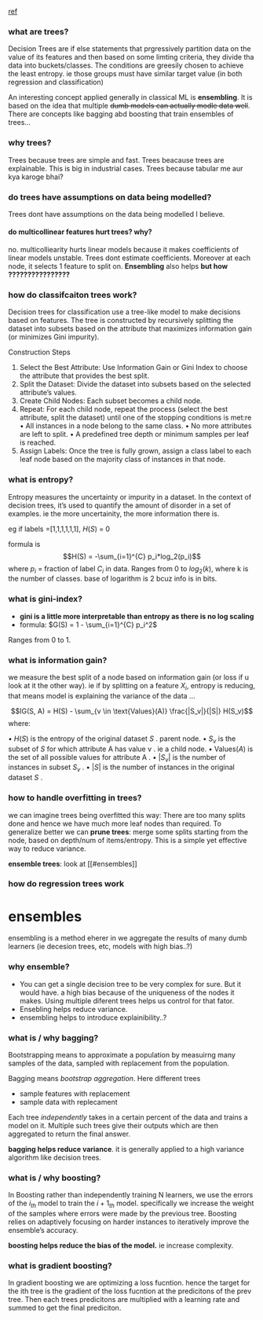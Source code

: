 [ref](https://chatgpt.com/share/66f08d5f-70f4-800c-af98-80686868fa54)
### what are trees?

Decision Trees are if else statements that prgressively partition data on the value of its features and then based on some limting criteria, they divide tha data into buckets/classes. The conditions are greesily chosen to achieve the least entropy. ie those groups must have similar target value (in both regression and classification)

An interesting concept applied generally in classical ML is **ensembling**. It is based on the idea that multiple ~~dumb models can actually modle data well~~. There are concepts like bagging abd boosting that train ensembles of trees...

### why trees?

Trees because trees are simple and fast.
Trees beacause trees are explainable. This is big in industrial cases.
Trees because tabular me aur kya karoge bhai?


### do trees have assumptions on data being modelled?

Trees dont have assumptions on the data being modelled I believe.


#### do multicollinear features hurt trees? why?

no. multicolliearity hurts linear models because it makes coefficients of linear models unstable. Trees dont estimate coefficients. Moreover at each node, it selects 1 feature to split on. **Ensembling** also helps **but how ????????????????**


### how do classifcaiton trees work?
Decision trees for classification use a tree-like model to make decisions based on features. The tree is constructed by recursively splitting the dataset into subsets based on the attribute that maximizes information gain (or minimizes Gini impurity).

Construction Steps

1.	Select the Best Attribute: Use Information Gain or Gini Index to choose the attribute that provides the best split.
2.	Split the Dataset: Divide the dataset into subsets based on the selected attribute’s values.
3.	Create Child Nodes: Each subset becomes a child node.
4.	Repeat: For each child node, repeat the process (select the best attribute, split the dataset) until one of the stopping conditions is met:re
	•	All instances in a node belong to the same class.
	•	No more attributes are left to split.
	•	A predefined tree depth or minimum samples per leaf is reached.
5.	Assign Labels: Once the tree is fully grown, assign a class label to each leaf node based on the majority class of instances in that node.

### what is entropy?
Entropy measures the uncertainty or impurity in a dataset. In the context of decision trees, it’s used to quantify the amount of disorder in a set of examples. ie the more uncertainity, the more information there is.

eg if labels =[1,1,1,1,1,1], $H(S)$ = 0

formula is $$H(S) = -\sum_{i=1}^{C} p_i*log_2(p_i)$$ where $p_i$ = fraction of label $C_i$ in data.
Ranges from 0 to $log_2(k)$, where k is the number of classes. base of logarithm is 2 bcuz info is in bits.

### what is gini-index?

- **gini is a little more interpretable than entropy as there is no log scaling**
- formula:  $G(S) = 1 - \sum_{i=1}^{C} p_i^2$ 

Ranges from 0 to 1.

### what is information gain?

we measure the best split of a node based on information gain (or loss if u look at it the other way). ie if by splitting on a feature $X_i$, entropy is reducing, that means model is explaining the variance of the data ...

$$IG(S, A) = H(S) - \sum_{v \in \text{Values}(A)} \frac{|S_v|}{|S|} H(S_v)$$
where:

•	 $H(S)$  is the entropy of the original dataset  $S$ . parent node.
•	 $S_v$  is the subset of  $S$  for which attribute  A  has value  v . ie a child node.
•	 $\text{Values}(A)$  is the set of all possible values for attribute  A .
•	 $|S_v|$  is the number of instances in subset  $S_v$ .
•	 $|S|$  is the number of instances in the original dataset  $S$ .

### how to handle overfitting in trees?

we can imagine trees being overfitted this way:
There are too many splits done and hence we have much more leaf nodes than required. To generalize better we can 
**prune trees**: merge some splits starting from the node, based on depth/num of items/entropy. This is a simple yet effective way to reduce variance. 

**ensemble trees**: look at [[#ensembles]]


### how do regression trees work


# ensembles

ensembling is a method eherer in we aggregate the results of many dumb learners (ie decesion trees, etc, models with high bias..?)
### why ensemble?

- You can get a single decision tree to be very complex for sure. But it would have. a high bias because of the uniqueness of the nodes it makes. Using multiple diferent trees helps us control for that fator. 
- Ensebling helps reduce variance. 
- ensembling helps to introduce explainibility..?
### what is / why bagging?

Bootstrapping means to approximate a population by measuirng many samples of the data, sampled with replacement from the population. 

Bagging means *bootstrap aggregation*. Here different trees
- sample features with replacement
- sample data with replecament

Each tree *independently* takes in a certain percent of the data and trains a model on it. Multiple such trees give their outputs which are then aggregated to return the final answer.

**bagging helps reduce variance**. it is generally applied to a high variance algorithm like decision trees.
### what is / why boosting?

In Boosting rather than independently training N learners, we use the errors of the $i_{th}$ model to train the ${i+1}_{th}$ model. specifically we increase the weight of the samples where errors were made by the previous tree. Boosting relies on adaptively focusing on harder instances to iteratively improve the ensemble’s accuracy.

**boosting helps reduce the bias of the model.** ie increase complexity.

### what is gradient boosting?

In gradient boosting we are optimizing a loss fucntion. hence the target for the ith tree is the gradient of the loss fucntion at the predicitons of the prev tree. Then each trees predicitons are multiplied with a learning rate and summed to get the final prediciton.



